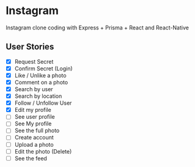 # Instagram
Instagram clone coding with Express + Prisma + React and React-Native

## User Stories
- [x] Request Secret
- [x] Confirm Secret (Login)
- [x] Like / Unlike a photo
- [x] Comment on a photo
- [x] Search by user
- [x] Search by location
- [x] Follow / Unfollow User
- [x] Edit my profile
- [ ] See user profile
- [ ] See My profile
- [ ] See the full photo
- [ ] Create account
- [ ] Upload a photo
- [ ] Edit the photo (Delete)
- [ ] See the feed